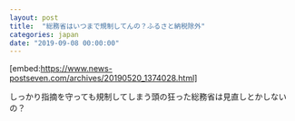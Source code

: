 ```yaml
---
layout: post
title:  "総務省はいつまで規制してんの？ふるさと納税除外"
categories: japan
date: "2019-09-08 00:00:00"
---
```


[embed:https://www.news-postseven.com/archives/20190520_1374028.html]

しっかり指摘を守っても規制してしまう頭の狂った総務省は見直しとかしないの？

